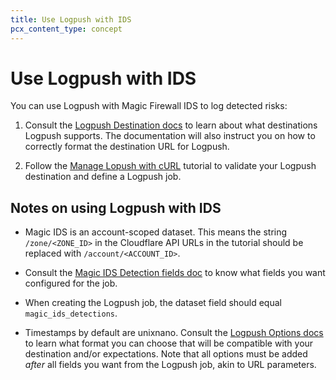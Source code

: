 ```yaml
---
title: Use Logpush with IDS
pcx_content_type: concept
---
```


# Use Logpush with IDS

You can use Logpush with Magic Firewall IDS to log detected risks:

1. Consult the [Logpush Destination docs](/logs/get-started/api-configuration#destination) to learn about what destinations Logpush supports. The documentation will also instruct you on how to correctly format the destination URL for Logpush.

2. Follow the [Manage Lopush with cURL](/logs/tutorials/examples/example-logpush-curl) tutorial to validate your Logpush destination and define a Logpush job. 

## Notes on using Logpush with IDS

- Magic IDS is an account-scoped dataset. This means the string `/zone/<ZONE_ID>` in the Cloudflare API URLs in the tutorial should be replaced with `/account/<ACCOUNT_ID>`.

- Consult the [Magic IDS Detection fields doc](/logs/reference/log-fields/account/magic_ids_detections/) to know what fields you want configured for the job.

- When creating the Logpush job, the dataset field should equal `magic_ids_detections`.

- Timestamps by default are unixnano. Consult the [Logpush Options docs](/logs/get-started/api-configuration#options) to learn what format you can choose that will be compatible with your destination and/or expectations. Note that all options must be added *after* all fields you want from the Logpush job, akin to URL parameters.